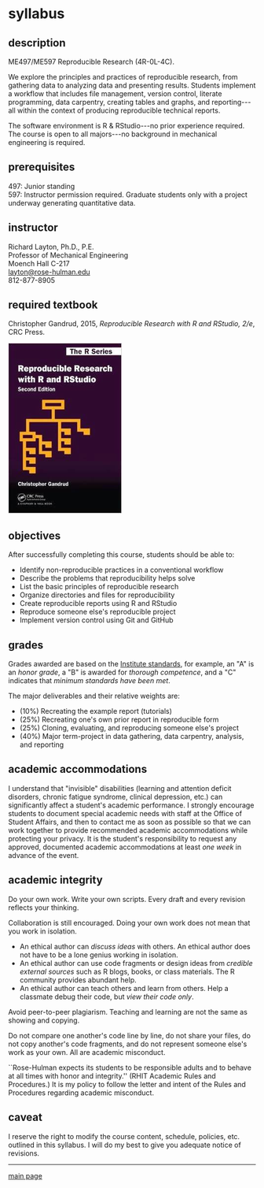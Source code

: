 
# syllabus

## description  

ME497/ME597 Reproducible Research (4R-0L-4C). 

We explore the principles and practices of reproducible research, from gathering data to analyzing data and presenting results. Students implement a  workflow that includes file management, version control, literate programming, data carpentry, creating tables and graphs, and reporting---all within the context of producing reproducible technical reports. 

The software environment is R & RStudio---no prior experience required. The course is open to all majors---no background in mechanical engineering is required. 


## prerequisites

497: Junior standing    
597: Instructor permission required. Graduate students only with a project underway generating quantitative data.    



## instructor

Richard Layton, Ph.D., P.E.    
Professor of Mechanical Engineering    
Moench Hall C-217    
layton@rose-hulman.edu    
812-877-8905    

## required textbook

Christopher Gandrud, 2015, *Reproducible Research with R and RStudio, 2/e*, CRC Press.    

![](../resources/images/gandrud-cover.jpg)    

 


## objectives

After successfully completing this course, students should be able to:

- Identify non-reproducible practices in a conventional workflow 
- Describe the problems that reproducibility helps solve 
- List the basic principles of reproducible research 
- Organize directories and files for reproducibility 
- Create reproducible reports using R and RStudio 
- Reproduce someone else's reproducible project 
- Implement version control using Git and GitHub 
 
## grades

Grades awarded are based on the [Institute standards](http://www.rose-hulman.edu/offices-services/registrar/rules-procedures/grades.aspx), for example, an "A" is an *honor grade*, a "B" is awarded for *thorough competence*, and a "C" indicates that *minimum standards have been met*. 

The major deliverables and their relative weights are: 

- (10%) Recreating the example report (tutorials)  
- (25%) Recreating one's own prior report in reproducible form 
- (25%) Cloning, evaluating, and reproducing someone else's project 
- (40%) Major term-project in data gathering, data carpentry, analysis, and reporting 



## academic accommodations

I understand that "invisible" disabilities (learning and attention deficit disorders, chronic fatigue syndrome, clinical depression, etc.) can significantly affect a student's academic performance.  I strongly encourage students to document special academic needs with staff at the Office of Student Affairs, and then to contact me as soon as possible so that we can work together to provide recommended academic accommodations while protecting your privacy.  It is the student's responsibility to request any approved, documented academic accommodations at least *one week* in advance of the event. 


## academic integrity

Do your own work. Write your own scripts. Every draft and every revision reflects your thinking.  

Collaboration is still encouraged. Doing your own work does not mean that you work in isolation.

- An ethical author can *discuss ideas* with others. An ethical author does not have to be a lone genius working in isolation. 
- An ethical author can use code fragments or design ideas from *credible external sources* such as R blogs, books, or class materials. The R community provides abundant help. 
- An ethical author can teach others and learn from others. Help a classmate debug their code, but *view their code only*. 



Avoid peer-to-peer plagiarism. Teaching and learning are not the same as showing and copying. 

Do not compare one another's code line by line, do not share your files, do not copy another's code fragments, and do not represent someone else's work as your own. All are academic misconduct.

``Rose-Hulman expects its students to be responsible adults and to behave at all times with honor and integrity.'' (RHIT Academic Rules and Procedures.)  It is my policy to follow the letter and intent of the Rules and Procedures regarding academic misconduct.    



## caveat

I reserve the right to modify the course content, schedule, policies, etc. outlined in this syllabus. I will do my best to give you adequate notice of revisions.  

---

[main page](../README.md)









